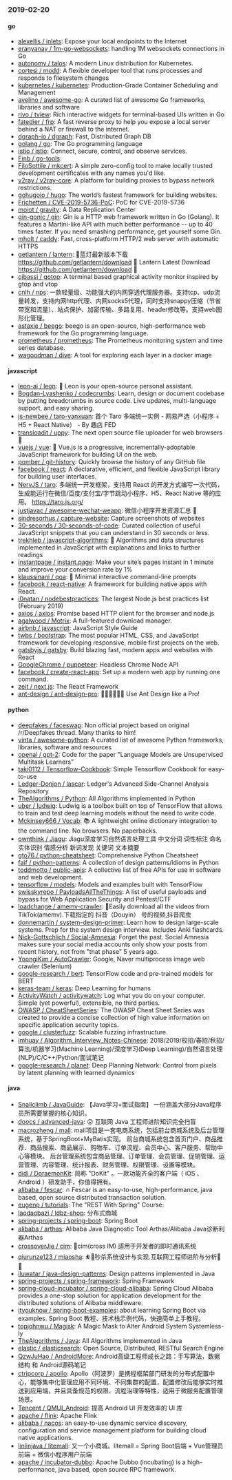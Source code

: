 ### 2019-02-20

#### go
* [alexellis / inlets](https://github.com/alexellis/inlets): Expose your local endpoints to the Internet
* [eranyanay / 1m-go-websockets](https://github.com/eranyanay/1m-go-websockets): handling 1M websockets connections in Go
* [autonomy / talos](https://github.com/autonomy/talos): A modern Linux distribution for Kubernetes.
* [cortesi / modd](https://github.com/cortesi/modd): A flexible developer tool that runs processes and responds to filesystem changes
* [kubernetes / kubernetes](https://github.com/kubernetes/kubernetes): Production-Grade Container Scheduling and Management
* [avelino / awesome-go](https://github.com/avelino/awesome-go): A curated list of awesome Go frameworks, libraries and software
* [rivo / tview](https://github.com/rivo/tview): Rich interactive widgets for terminal-based UIs written in Go
* [fatedier / frp](https://github.com/fatedier/frp): A fast reverse proxy to help you expose a local server behind a NAT or firewall to the internet.
* [dgraph-io / dgraph](https://github.com/dgraph-io/dgraph): Fast, Distributed Graph DB
* [golang / go](https://github.com/golang/go): The Go programming language
* [istio / istio](https://github.com/istio/istio): Connect, secure, control, and observe services.
* [Finb / go-tools](https://github.com/Finb/go-tools): 
* [FiloSottile / mkcert](https://github.com/FiloSottile/mkcert): A simple zero-config tool to make locally trusted development certificates with any names you'd like.
* [v2ray / v2ray-core](https://github.com/v2ray/v2ray-core): A platform for building proxies to bypass network restrictions.
* [gohugoio / hugo](https://github.com/gohugoio/hugo): The world’s fastest framework for building websites.
* [Frichetten / CVE-2019-5736-PoC](https://github.com/Frichetten/CVE-2019-5736-PoC): PoC for CVE-2019-5736
* [moiot / gravity](https://github.com/moiot/gravity): A Data Replication Center
* [gin-gonic / gin](https://github.com/gin-gonic/gin): Gin is a HTTP web framework written in Go (Golang). It features a Martini-like API with much better performance -- up to 40 times faster. If you need smashing performance, get yourself some Gin.
* [mholt / caddy](https://github.com/mholt/caddy): Fast, cross-platform HTTP/2 web server with automatic HTTPS
* [getlantern / lantern](https://github.com/getlantern/lantern): 🔴蓝灯最新版本下载 https://github.com/getlantern/download 🔴 Lantern Latest Download https://github.com/getlantern/download 🔴
* [cjbassi / gotop](https://github.com/cjbassi/gotop): A terminal based graphical activity monitor inspired by gtop and vtop
* [cnlh / nps](https://github.com/cnlh/nps): 一款轻量级、功能强大的内网穿透代理服务器。支持tcp、udp流量转发，支持内网http代理、内网socks5代理，同时支持snappy压缩（节省带宽和流量）、站点保护、加密传输、多路复用、header修改等。支持web图形化管理。
* [astaxie / beego](https://github.com/astaxie/beego): beego is an open-source, high-performance web framework for the Go programming language.
* [prometheus / prometheus](https://github.com/prometheus/prometheus): The Prometheus monitoring system and time series database.
* [wagoodman / dive](https://github.com/wagoodman/dive): A tool for exploring each layer in a docker image

#### javascript
* [leon-ai / leon](https://github.com/leon-ai/leon): 🧠 Leon is your open-source personal assistant.
* [Bogdan-Lyashenko / codecrumbs](https://github.com/Bogdan-Lyashenko/codecrumbs): Learn, design or document codebase by putting breadcrumbs in source code. Live updates, multi-language support, and easy sharing.
* [js-newbee / taro-yanxuan](https://github.com/js-newbee/taro-yanxuan): 首个 Taro 多端统一实例 - 网易严选（小程序 + H5 + React Native） - By 趣店 FED
* [transloadit / uppy](https://github.com/transloadit/uppy): The next open source file uploader for web browsers 🐶
* [vuejs / vue](https://github.com/vuejs/vue): 🖖 Vue.js is a progressive, incrementally-adoptable JavaScript framework for building UI on the web.
* [pomber / git-history](https://github.com/pomber/git-history): Quickly browse the history of any GitHub file
* [facebook / react](https://github.com/facebook/react): A declarative, efficient, and flexible JavaScript library for building user interfaces.
* [NervJS / taro](https://github.com/NervJS/taro): 多端统一开发框架，支持用 React 的开发方式编写一次代码，生成能运行在微信/百度/支付宝/字节跳动小程序、H5、React Native 等的应用。 https://taro.js.org/
* [justjavac / awesome-wechat-weapp](https://github.com/justjavac/awesome-wechat-weapp): 微信小程序开发资源汇总 💯
* [sindresorhus / capture-website](https://github.com/sindresorhus/capture-website): Capture screenshots of websites
* [30-seconds / 30-seconds-of-code](https://github.com/30-seconds/30-seconds-of-code): Curated collection of useful JavaScript snippets that you can understand in 30 seconds or less.
* [trekhleb / javascript-algorithms](https://github.com/trekhleb/javascript-algorithms): 📝 Algorithms and data structures implemented in JavaScript with explanations and links to further readings
* [instantpage / instant.page](https://github.com/instantpage/instant.page): Make your site’s pages instant in 1 minute and improve your conversion rate by 1%
* [klaussinani / qoa](https://github.com/klaussinani/qoa): 💬 Minimal interactive command-line prompts
* [facebook / react-native](https://github.com/facebook/react-native): A framework for building native apps with React.
* [i0natan / nodebestpractices](https://github.com/i0natan/nodebestpractices): The largest Node.js best practices list (February 2019)
* [axios / axios](https://github.com/axios/axios): Promise based HTTP client for the browser and node.js
* [agalwood / Motrix](https://github.com/agalwood/Motrix): A full-featured download manager.
* [airbnb / javascript](https://github.com/airbnb/javascript): JavaScript Style Guide
* [twbs / bootstrap](https://github.com/twbs/bootstrap): The most popular HTML, CSS, and JavaScript framework for developing responsive, mobile first projects on the web.
* [gatsbyjs / gatsby](https://github.com/gatsbyjs/gatsby): Build blazing fast, modern apps and websites with React
* [GoogleChrome / puppeteer](https://github.com/GoogleChrome/puppeteer): Headless Chrome Node API
* [facebook / create-react-app](https://github.com/facebook/create-react-app): Set up a modern web app by running one command.
* [zeit / next.js](https://github.com/zeit/next.js): The React Framework
* [ant-design / ant-design-pro](https://github.com/ant-design/ant-design-pro): 👨🏻‍💻👩🏻‍💻 Use Ant Design like a Pro!

#### python
* [deepfakes / faceswap](https://github.com/deepfakes/faceswap): Non official project based on original /r/Deepfakes thread. Many thanks to him!
* [vinta / awesome-python](https://github.com/vinta/awesome-python): A curated list of awesome Python frameworks, libraries, software and resources
* [openai / gpt-2](https://github.com/openai/gpt-2): Code for the paper "Language Models are Unsupervised Multitask Learners"
* [taki0112 / Tensorflow-Cookbook](https://github.com/taki0112/Tensorflow-Cookbook): Simple Tensorflow Cookbook for easy-to-use
* [Ledger-Donjon / lascar](https://github.com/Ledger-Donjon/lascar): Ledger's Advanced Side-Channel Analysis Repository
* [TheAlgorithms / Python](https://github.com/TheAlgorithms/Python): All Algorithms implemented in Python
* [uber / ludwig](https://github.com/uber/ludwig): Ludwig is a toolbox built on top of TensorFlow that allows to train and test deep learning models without the need to write code.
* [Mckinsey666 / Vocab](https://github.com/Mckinsey666/Vocab): 📚 A lightweight online dictionary integration to the command line. No browsers. No paperbacks.
* [ownthink / Jiagu](https://github.com/ownthink/Jiagu): Jiagu深度学习自然语言处理工具 中文分词 词性标注 命名实体识别 情感分析 新词发现 关键词 文本摘要
* [gto76 / python-cheatsheet](https://github.com/gto76/python-cheatsheet): Comprehensive Python Cheatsheet
* [faif / python-patterns](https://github.com/faif/python-patterns): A collection of design patterns/idioms in Python
* [toddmotto / public-apis](https://github.com/toddmotto/public-apis): A collective list of free APIs for use in software and web development.
* [tensorflow / models](https://github.com/tensorflow/models): Models and examples built with TensorFlow
* [swisskyrepo / PayloadsAllTheThings](https://github.com/swisskyrepo/PayloadsAllTheThings): A list of useful payloads and bypass for Web Application Security and Pentest/CTF
* [loadchange / amemv-crawler](https://github.com/loadchange/amemv-crawler): 🙌Easily download all the videos from TikTok(amemv).下载指定的 抖音（Douyin） 号的视频,抖音爬虫
* [donnemartin / system-design-primer](https://github.com/donnemartin/system-design-primer): Learn how to design large-scale systems. Prep for the system design interview. Includes Anki flashcards.
* [Nick-Gottschlich / Social-Amnesia](https://github.com/Nick-Gottschlich/Social-Amnesia): Forget the past. Social Amnesia makes sure your social media accounts only show your posts from recent history, not from "that phase" 5 years ago.
* [YoongiKim / AutoCrawler](https://github.com/YoongiKim/AutoCrawler): Google, Naver multiprocess image web crawler (Selenium)
* [google-research / bert](https://github.com/google-research/bert): TensorFlow code and pre-trained models for BERT
* [keras-team / keras](https://github.com/keras-team/keras): Deep Learning for humans
* [ActivityWatch / activitywatch](https://github.com/ActivityWatch/activitywatch): Log what you do on your computer. Simple (yet powerful), extensible, no third parties.
* [OWASP / CheatSheetSeries](https://github.com/OWASP/CheatSheetSeries): The OWASP Cheat Sheet Series was created to provide a concise collection of high value information on specific application security topics.
* [google / clusterfuzz](https://github.com/google/clusterfuzz): Scalable fuzzing infrastructure.
* [imhuay / Algorithm_Interview_Notes-Chinese](https://github.com/imhuay/Algorithm_Interview_Notes-Chinese): 2018/2019/校招/春招/秋招/算法/机器学习(Machine Learning)/深度学习(Deep Learning)/自然语言处理(NLP)/C/C++/Python/面试笔记
* [google-research / planet](https://github.com/google-research/planet): Deep Planning Network: Control from pixels by latent planning with learned dynamics

#### java
* [Snailclimb / JavaGuide](https://github.com/Snailclimb/JavaGuide): 【Java学习+面试指南】 一份涵盖大部分Java程序员所需要掌握的核心知识。
* [doocs / advanced-java](https://github.com/doocs/advanced-java): 😮 互联网 Java 工程师进阶知识完全扫盲
* [macrozheng / mall](https://github.com/macrozheng/mall): mall项目是一套电商系统，包括前台商城系统及后台管理系统，基于SpringBoot+MyBatis实现。 前台商城系统包含首页门户、商品推荐、商品搜索、商品展示、购物车、订单流程、会员中心、客户服务、帮助中心等模块。 后台管理系统包含商品管理、订单管理、会员管理、促销管理、运营管理、内容管理、统计报表、财务管理、权限管理、设置等模块。
* [didi / DoraemonKit](https://github.com/didi/DoraemonKit): 简称 "DoKit" 。一款功能齐全的客户端（ iOS 、Android ）研发助手，你值得拥有。
* [alibaba / fescar](https://github.com/alibaba/fescar): 🔥 Fescar is an easy-to-use, high-performance, java based, open source distributed transaction solution.
* [eugenp / tutorials](https://github.com/eugenp/tutorials): The "REST With Spring" Course:
* [laodaobazi / ldbz-shop](https://github.com/laodaobazi/ldbz-shop): 分布式商城
* [spring-projects / spring-boot](https://github.com/spring-projects/spring-boot): Spring Boot
* [alibaba / arthas](https://github.com/alibaba/arthas): Alibaba Java Diagnostic Tool Arthas/Alibaba Java诊断利器Arthas
* [crossoverJie / cim](https://github.com/crossoverJie/cim): 📲cim(cross IM) 适用于开发者的即时通讯系统
* [qiurunze123 / miaosha](https://github.com/qiurunze123/miaosha): ⛹️🐘秒杀系统设计与实现.互联网工程师进阶与分析🙋🐓
* [iluwatar / java-design-patterns](https://github.com/iluwatar/java-design-patterns): Design patterns implemented in Java
* [spring-projects / spring-framework](https://github.com/spring-projects/spring-framework): Spring Framework
* [spring-cloud-incubator / spring-cloud-alibaba](https://github.com/spring-cloud-incubator/spring-cloud-alibaba): Spring Cloud Alibaba provides a one-stop solution for application development for the distributed solutions of Alibaba middleware.
* [ityouknow / spring-boot-examples](https://github.com/ityouknow/spring-boot-examples): about learning Spring Boot via examples. Spring Boot 教程、技术栈示例代码，快速简单上手教程。
* [topjohnwu / Magisk](https://github.com/topjohnwu/Magisk): A Magic Mask to Alter Android System Systemless-ly
* [TheAlgorithms / Java](https://github.com/TheAlgorithms/Java): All Algorithms implemented in Java
* [elastic / elasticsearch](https://github.com/elastic/elasticsearch): Open Source, Distributed, RESTful Search Engine
* [QzwJuHao / AndroidMore](https://github.com/QzwJuHao/AndroidMore): Android高级工程师成长之路：手写算法，数据结构 和 Android源码笔记
* [ctripcorp / apollo](https://github.com/ctripcorp/apollo): Apollo（阿波罗）是携程框架部门研发的分布式配置中心，能够集中化管理应用不同环境、不同集群的配置，配置修改后能够实时推送到应用端，并且具备规范的权限、流程治理等特性，适用于微服务配置管理场景。
* [Tencent / QMUI_Android](https://github.com/Tencent/QMUI_Android): 提高 Android UI 开发效率的 UI 库
* [apache / flink](https://github.com/apache/flink): Apache Flink
* [alibaba / nacos](https://github.com/alibaba/nacos): an easy-to-use dynamic service discovery, configuration and service management platform for building cloud native applications.
* [linlinjava / litemall](https://github.com/linlinjava/litemall): 又一个小商城。litemall = Spring Boot后端 + Vue管理员前端 + 微信小程序用户前端
* [apache / incubator-dubbo](https://github.com/apache/incubator-dubbo): Apache Dubbo (incubating) is a high-performance, java based, open source RPC framework.
